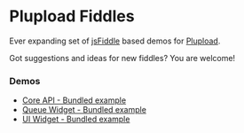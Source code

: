 Plupload Fiddles
==============

Ever expanding set of [jsFiddle](http://jsfiddle.net) based demos for [Plupload](http://plupload.com). 

Got suggestions and ideas for new fiddles? You are welcome!

### Demos
* [Core API - Bundled example](http://jsfiddle.net/gh/get/jquery/1.9.1/jayarjo/plupload-demos/tree/master/2.x/core/bundled)
* [Queue Widget - Bundled example](http://jsfiddle.net/gh/get/jquery/1.9.1/dependencies/ui/jayarjo/plupload-demos/tree/master/2.x/queue/bundled)
* [UI Widget - Bundled example](http://jsfiddle.net/gh/get/jquery/1.9.1/dependencies/ui/jayarjo/plupload-demos/tree/master/2.x/ui/bundled)
